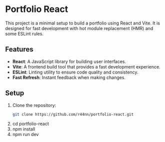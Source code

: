 # Portfolio React

This project is a minimal setup to build a portfolio using React and Vite. It is designed for fast development with hot module replacement (HMR) and some ESLint rules.

## Features

- **React**: A JavaScript library for building user interfaces.
- **Vite**: A frontend build tool that provides a fast development experience.
- **ESLint**: Linting utility to ensure code quality and consistency.
- **Fast Refresh**: Instant feedback when making changes.

## Setup

1. Clone the repository:
   ```bash
   git clone https://github.com/r44nn/portfolio-react.git
2. cd portfolio-react
3. npm install
4. npm run dev




